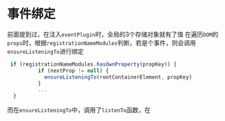 # 事件绑定
前面提到过，在注入`eventPlugin`时，全局的3个存储对象就有了值
在遍历`DOM`的`props`时，根据`registrationNameModules`判断，若是个事件，则会调用`ensureListeningTo`进行绑定

```typescript
 if (registrationNameModules.hasOwnProperty(propKey)) {
          if (nextProp != null) {
            ensureListeningTo(rootContainerElement, propKey)
          }
          ...
  }        
```

️而在`ensureListeningTo`中，调用了`listenTo`函数，在


